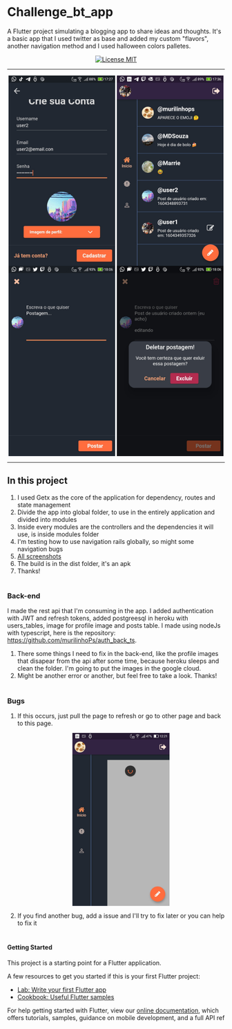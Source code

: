 # Challenge_bt_app

A Flutter project simulating a blogging app to share ideas and thoughts. It's a basic app that I used twitter as base and added my custom "flavors", another navigation method  and I used halloween colors palletes. 

<p align="center">
  <a href="https://opensource.org/licenses/MIT">
    <img src="https://img.shields.io/badge/License-MIT-blue.svg" alt="License MIT">
  </a>
</p>

_______________________________________________________________________________________________________________________________________

<p align="center">
<img align="center" src="./assets/readme/create_page.jpg" alt="drawing" height="440"/>
<img align="center" src="./assets/readme/home1.jpg" alt="drawing" height="440"/>
<img align="center" src="./assets/readme/create_post.jpg" alt="drawing" height="440"/>
<img align="center" src="./assets/readme/delete_post.jpg" alt="drawing" height="440"/>
</p>


_________________________________________________________________________________________________________________________________________

## In this project

1. I used Getx as the core of the application for dependency, routes and state management
2. Divide the app into global folder, to use in the entirely application and divided into modules
3. Inside every modules are the controllers and the dependencies it will use, is inside modules folder
4. I'm testing how to use navigation rails globally, so might some navigation bugs
5. [All screenshots](https://drive.google.com/drive/folders/1q431utHZhuIxPOy3M26JxTUMPIcidxem?usp=sharing)
6. The build is in the dist folder, it's an apk
7. Thanks!

#

### Back-end
I made the rest api that I'm consuming in the app. I added authentication with JWT and refresh tokens, added postgreesql in heroku with users_tables, image for profile image and posts table. I made using nodeJs with typescript, here is the repository: https://github.com/murilinhoPs/auth_back_ts.

1. There some things I need to fix in the back-end, like the profile images that disapear from the api after some time, because heroku sleeps and clean the folder. I'm going to put the images in the google cloud.
2. Might be another error or another, but feel free to take a look. Thanks!

#

### Bugs

1. If this occurs, just pull the page to refresh or go to other page and back to this page.
    <p  align="center">
      <img align="center" src="./assets/readme/bug_1.jpg" alt="drawing" height="400"/>
    </p>

2. If you find another bug, add a issue and I'll try to fix later or you can help to fix it

#

#### Getting Started
This project is a starting point for a Flutter application.

A few resources to get you started if this is your first Flutter project:

- [Lab: Write your first Flutter app](https://flutter.dev/docs/get-started/codelab)
- [Cookbook: Useful Flutter samples](https://flutter.dev/docs/cookbook)

For help getting started with Flutter, view our
[online documentation](https://flutter.dev/docs), which offers tutorials,
samples, guidance on mobile development, and a full API ref
